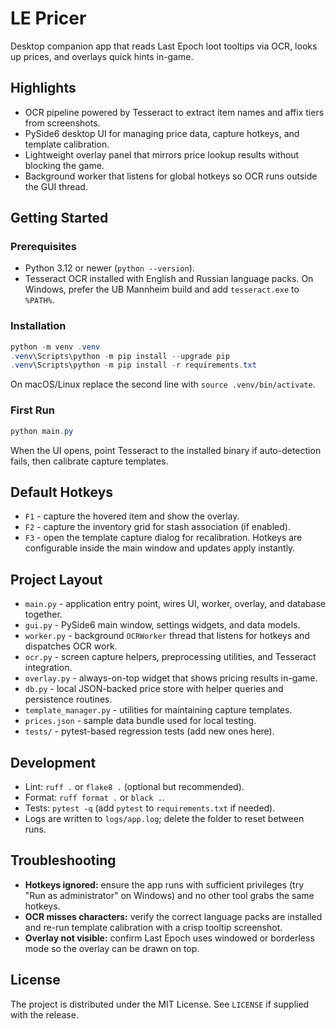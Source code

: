 # LE Pricer

Desktop companion app that reads Last Epoch loot tooltips via OCR, looks up prices, and overlays quick hints in-game.

## Highlights
- OCR pipeline powered by Tesseract to extract item names and affix tiers from screenshots.
- PySide6 desktop UI for managing price data, capture hotkeys, and template calibration.
- Lightweight overlay panel that mirrors price lookup results without blocking the game.
- Background worker that listens for global hotkeys so OCR runs outside the GUI thread.

## Getting Started
### Prerequisites
- Python 3.12 or newer (`python --version`).
- Tesseract OCR installed with English and Russian language packs. On Windows, prefer the UB Mannheim build and add `tesseract.exe` to `%PATH%`.

### Installation
```powershell
python -m venv .venv
.venv\Scripts\python -m pip install --upgrade pip
.venv\Scripts\python -m pip install -r requirements.txt
```
On macOS/Linux replace the second line with `source .venv/bin/activate`.

### First Run
```powershell
python main.py
```
When the UI opens, point Tesseract to the installed binary if auto-detection fails, then calibrate capture templates.

## Default Hotkeys
- `F1` - capture the hovered item and show the overlay.
- `F2` - capture the inventory grid for stash association (if enabled).
- `F3` - open the template capture dialog for recalibration.
Hotkeys are configurable inside the main window and updates apply instantly.

## Project Layout
- `main.py` - application entry point, wires UI, worker, overlay, and database together.
- `gui.py` - PySide6 main window, settings widgets, and data models.
- `worker.py` - background `OCRWorker` thread that listens for hotkeys and dispatches OCR work.
- `ocr.py` - screen capture helpers, preprocessing utilities, and Tesseract integration.
- `overlay.py` - always-on-top widget that shows pricing results in-game.
- `db.py` - local JSON-backed price store with helper queries and persistence routines.
- `template_manager.py` - utilities for maintaining capture templates.
- `prices.json` - sample data bundle used for local testing.
- `tests/` - pytest-based regression tests (add new ones here).

## Development
- Lint: `ruff .` or `flake8 .` (optional but recommended).
- Format: `ruff format .` or `black .`.
- Tests: `pytest -q` (add `pytest` to `requirements.txt` if needed).
- Logs are written to `logs/app.log`; delete the folder to reset between runs.

## Troubleshooting
- **Hotkeys ignored:** ensure the app runs with sufficient privileges (try "Run as administrator" on Windows) and no other tool grabs the same hotkeys.
- **OCR misses characters:** verify the correct language packs are installed and re-run template calibration with a crisp tooltip screenshot.
- **Overlay not visible:** confirm Last Epoch uses windowed or borderless mode so the overlay can be drawn on top.

## License
The project is distributed under the MIT License. See `LICENSE` if supplied with the release.